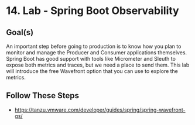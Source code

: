 # 14. Lab - Spring Boot Observability

## Goal(s)

An important step before going to production is to know how you plan to monitor and manage the Producer and Consumer
applications themselves. Spring Boot has good support with tools like Micrometer and Sleuth to expose both metrics and
traces, but we need a place to send them.  This lab will introduce the free Wavefront option that you can use to explore
the metrics.

## Follow These Steps

- https://tanzu.vmware.com/developer/guides/spring/spring-wavefront-gs/